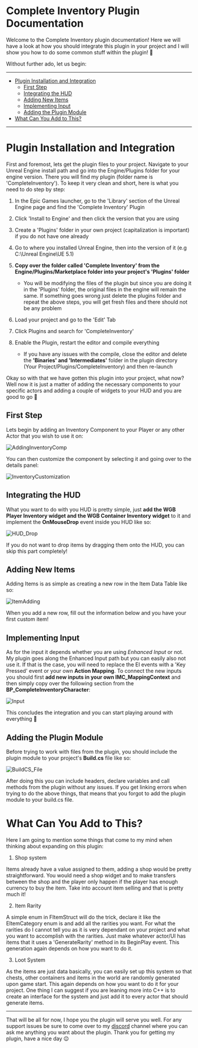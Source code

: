 # Complete Inventory Plugin Documentation

Welcome to the Complete Inventory plugin documentation! Here we will have a look at how you should integrate this plugin in your project and
I will show you how to do some common stuff within the plugin! 🙂

Without further ado, let us begin:
___

<!-- START doctoc generated TOC please keep comment here to allow auto update -->
<!-- DON'T EDIT THIS SECTION, INSTEAD RE-RUN doctoc TO UPDATE -->
- [Plugin Installation and Integration](#plugin-installation-and-integration)
  - [First Step](#first-step)
  - [Integrating the HUD](#integrating-the-hud)
  - [Adding New Items](#adding-new-items)
  - [Implementing Input](#implementing-input)
  - [Adding the Plugin Module](#adding-the-plugin-module)
- [What Can You Add to This?](#what-can-you-add-to-this)
<!-- END doctoc generated TOC please keep comment here to allow auto update -->
___


<a name="integration"></a>
# Plugin Installation and Integration

First and foremost, lets get the plugin files to your project. Navigate to your Unreal Engine install path and go into the Engine/Plugins folder for your engine version. There you will find my plugin (folder name is
'CompleteInventory'). To keep it very clean and short, here is what you need to do step by step:

1. In the Epic Games launcher, go to the 'Library' section of the Unreal Engine page and find the 'Complete Inventory' Plugin

2. Click 'Install to Engine' and then click the version that you are using

3. Create a 'Plugins' folder in your own project (capitalization is important) if you do not have one already

4. Go to where you installed Unreal Engine, then into the version of it (e.g C:\Unreal Engine\UE 5.1)

5. **Copy over the folder called 'Complete Inventory' from the Engine/Plugins/Marketplace folder into your project's 'Plugins' folder** 

	* You will be modifying the files of the plugin but since you are doing it in the 'Plugins' folder, the original files
	in the engine will remain the same. If something goes wrong just delete the plugins folder and repeat the above steps,
	you will get fresh files and there should not be any problem

6. Load your project and go to the 'Edit' Tab

7. Click Plugins and search for 'CompleteInventory'

8. Enable the Plugin, restart the editor and compile everything

	* If you have any issues with the compile, close the editor and delete the **'Binaries' and 'Intermediates'** folder in the plugin directory (Your Project/Plugins/CompleteInventory) and then re-launch
   
Okay so with that we have gotten this plugin into your project, what now? Well now it is just a matter of adding the necessary components to your
specific actors and adding a couple of widgets to your HUD and you are good to go 🙂

## First Step

Lets begin by adding an Inventory Component to your Player or any other Actor that you wish to use it on:

![AddingInventoryComp](https://github.com/Krsmanovic-S/Complete-Inventory-Documentation/assets/103185975/f5588567-3447-4984-bfdf-10a729c40935)

You can then customize the component by selecting it and going over to the details panel:

![InventoryCustomization](https://github.com/Krsmanovic-S/Complete-Inventory-Documentation/assets/103185975/7e639364-a2af-4805-b1ae-c5f73705669d)

## Integrating the HUD

What you want to do with you HUD is pretty simple, just **add the WGB Player Inventory widget and the WGB Container Inventory widget** to it and implement the **OnMouseDrop** event inside you HUD like so:

![HUD_Drop](https://github.com/Krsmanovic-S/Complete-Inventory-Documentation/assets/103185975/e05e431f-5b2d-4cc6-b965-0d8ad14256a2)

If you do not want to drop items by dragging them onto the HUD, you can skip this part completely!

## Adding New Items

Adding Items is as simple as creating a new row in the Item Data Table like so:

![ItemAdding](https://github.com/Krsmanovic-S/Complete-Inventory-Documentation/assets/103185975/e91d306f-d15a-41a8-9212-b667e8f495ea)

When you add a new row, fill out the information below and you have your first custom item!

## Implementing Input

As for the input it depends whether you are using *Enhanced Input* or not. My plugin goes along the Enhanced Input path but you can easily also not use it. If that is the case, you will need to replace the EI events with a 'Key Pressed' event or your own **Action Mapping**. To connect the new inputs you should first **add new inputs in your own IMC_MappingContext** and then simply copy over the following section from the **BP_CompleteInventoryCharacter**:

![Input](https://github.com/Krsmanovic-S/Complete-Inventory-Documentation/assets/103185975/74b29cdf-15f5-4ae1-862f-ec9b81878952)

This concludes the integration and you can start playing around with everything 🙂

## Adding the Plugin Module

Before trying to work with files from the plugin, you should include the plugin module to your project's **Build.cs** file like so:

![BuildCS_File](https://github.com/Krsmanovic-S/Complete-Inventory-Documentation/assets/103185975/2eac1709-a3ca-4ea6-959f-c0cd254eccb8)

After doing this you can include headers, declare variables and call methods from the plugin without any issues. If you get linking
errors when trying to do the above things, that means that you forgot to add the plugin module to your build.cs file.

# What Can You Add to This?

Here I am going to mention some things that come to my mind when thinking about expanding on this plugin:

1. Shop system

Items already have a value assigned to them, adding a shop would be pretty straightforward. You would need a shop widget and to make transfers between the
shop and the player only happen if the player has enough currency to buy the item. Take into account item selling and that is pretty much it!

2. Item Rarity

A simple enum in FItemStruct will do the trick, declare it like the EItemCategory enum is and add all the rarities you want. For what the rarities do I cannot tell
you as it is very dependant on your project and what you want to accomplish with the rarities. Just make whatever actor/UI has items that it uses a 'GenerateRarity'
method in its BeginPlay event. This generation again depends on how you want to do it.

3. Loot System

As the items are just data basically, you can easily set up this system so that chests, other containers and items in the world are randomly generated upon game start.
This again depends on how you want to do it for your project. One thing I can suggest if you are leaning more into C++ is to create an interface for the system and just
add it to every actor that should generate items.

___

That will be all for now, I hope you the plugin will serve you well. For any support issues be sure to come over to my [discord](https://discord.gg/yrFwH5rMrN) channel
where you can ask me anything you want about the plugin. Thank you for getting my plugin, have a nice day 😉
